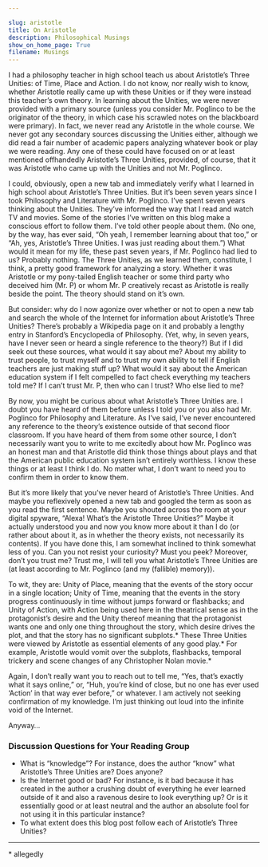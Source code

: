 ```yaml
---

slug: aristotle
title: On Aristotle
description: Philosophical Musings
show_on_home_page: True
filename: Musings
---
```


I had a philosophy teacher in high school teach us about Aristotle’s Three Unities: of Time, Place and Action. I do not know, nor really wish to know, whether Aristotle really came up with these Unities or if they were instead this teacher’s own theory. In learning about the Unities, we were never provided with a primary source (unless you consider Mr. Poglinco to be the originator of the theory, in which case his scrawled notes on the blackboard were primary). In fact, we never read any Aristotle in the whole course. We never got any secondary sources discussing the Unities either, although we did read a fair number of academic papers analyzing whatever book or play we were reading. Any one of these could have focused on or at least mentioned offhandedly Aristotle’s Three Unities, provided, of course, that it was Aristotle who came up with the Unities and not Mr. Poglinco.

I could, obviously, open a new tab and immediately verify what I learned in high school about Aristotle’s Three Unities. But it’s been seven years since I took Philosophy and Literature with Mr. Poglinco. I’ve spent seven years thinking about the Unities. They’ve informed the way that I read and watch TV and movies. Some of the stories I’ve written on this blog make a conscious effort to follow them. I’ve told other people about them. (No one, by the way, has ever said, “Oh yeah, I remember learning about that too,” or “Ah, yes, Aristotle’s Three Unities. I was just reading about them.”) What would it mean for my life, these past seven years, if Mr. Poglinco had lied to us? Probably nothing. The Three Unities, as we learned them, constitute, I think, a pretty good framework for analyzing a story. Whether it was Aristotle or my pony-tailed English teacher or some third party who deceived him (Mr. P) or whom Mr. P creatively recast as Aristotle is really beside the point. The theory should stand on it’s own.

But consider: why do I now agonize over whether or not to open a new tab and search the whole of the Internet for information about Aristotle’s Three Unities? There’s probably a Wikipedia page on it and probably a lengthy entry in Stanford’s Encyclopedia of Philosophy. (Yet, why, in seven years, have I never seen or heard a single reference to the theory?) But if I did seek out these sources, what would it say about me? About my ability to trust people, to trust myself and to trust my own ability to tell if English teachers are just making stuff up? What would it say about the American education system if I felt compelled to fact check everything my teachers told me? If I can’t trust Mr. P, then who can I trust? Who else lied to me?

By now, you might be curious about what Aristotle’s Three Unities are. I doubt you have heard of them before unless I told you or you also had Mr. Poglinco for Philosophy and Literature. As I’ve said, I’ve never encountered any reference to the theory’s existence outside of that second floor classroom. If you have heard of them from some other source, I don’t necessarily want you to write to me excitedly about how Mr. Poglinco was an honest man and that Aristotle did think those things about plays and that the American public education system isn’t entirely worthless. I know these things or at least I think I do. No matter what, I don’t want to need you to confirm them in order to know them.

But it’s more likely that you’ve never heard of Aristotle’s Three Unities. And maybe you reflexively opened a new tab and googled the term as soon as you read the first sentence. Maybe you shouted across the room at your digital spyware, “Alexa! What’s the Aristotle Three Unities?” Maybe it actually understood you and now you know more about it than I do (or rather about about it, as in whether the theory exists, not necessarily its contents). If you have done this, I am somewhat inclined to think somewhat less of you. Can you not resist your curiosity? Must you peek? Moreover, don’t you trust me? Trust me, I will tell you what Aristotle’s Three Unities are (at least according to Mr. Poglinco (and my (fallible) memory)).

To wit, they are: Unity of Place, meaning that the events of the story occur in a single location; Unity of Time, meaning that the events in the story progress continuously in time without jumps forward or flashbacks; and Unity of Action, with Action being used here in the theatrical sense as in the protagonist’s desire and the Unity thereof meaning that the protagonist wants one and only one thing throughout the story, which desire drives the plot, and that the story has no significant subplots.* These Three Unities were viewed by Aristotle as essential elements of any good play.* For example, Aristotle would vomit over the subplots, flashbacks, temporal trickery and scene changes of any Christopher Nolan movie.*

Again, I don’t really want you to reach out to tell me, “Yes, that’s exactly what it says online,” or, “Huh, you’re kind of close, but no one has ever used ‘Action’ in that way ever before,” or whatever. I am actively not seeking confirmation of my knowledge. I’m just thinking out loud into the infinite void of the Internet.

Anyway…

### Discussion Questions for Your Reading Group

- What is “knowledge”? For instance, does the author “know” what Aristotle’s Three Unities are? Does anyone?
- Is the Internet good or bad? For instance, is it bad because it has created in the author a crushing doubt of everything he ever learned outside of it and also a ravenous desire to look everything up? Or is it essentially good or at least neutral and the author an absolute fool for not using it in this particular instance?
- To what extent does this blog post follow each of Aristotle’s Three Unities?

---

\* allegedly
